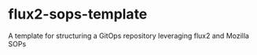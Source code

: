 # flux2-sops-template
A template for structuring a GitOps repository leveraging flux2 and Mozilla SOPs
